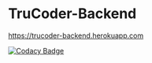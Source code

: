 # TruCoder-Backend
https://trucoder-backend.herokuapp.com


[![Codacy Badge](https://app.codacy.com/project/badge/Grade/44cd1718639e439e8e5edc72e6b6233c)](https://www.codacy.com/gh/MaskedCarrot/TruCoder-Backend/dashboard?utm_source=github.com&amp;utm_medium=referral&amp;utm_content=MaskedCarrot/TruCoder-Backend&amp;utm_campaign=Badge_Grade)
